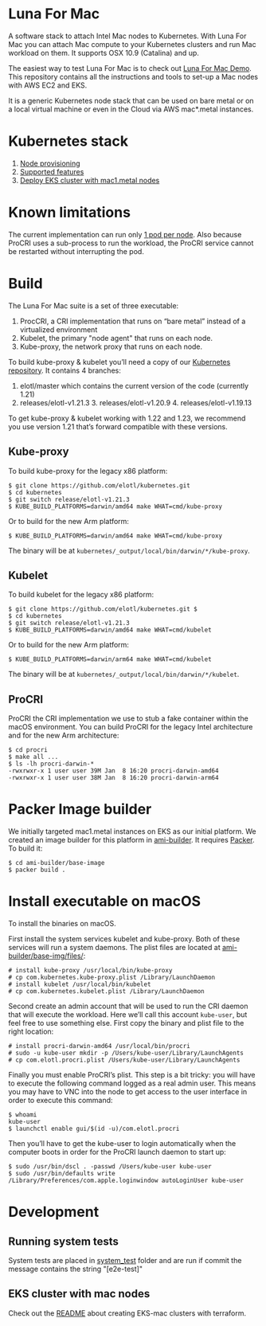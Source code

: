 # Luna For Mac

A software stack to attach Intel Mac nodes to Kubernetes. With Luna For Mac
you can attach Mac compute to your Kubernetes clusters and run Mac workload
on them. It supports OSX 10.9 (Catalina) and up.

The easiest way to test Luna For Mac is to check out [Luna For Mac
Demo](https://github.com/elotl/luna-for-mac-demo). This repository contains
all the instructions and tools to set-up a Mac nodes with AWS EC2 and EKS.

It is a generic Kubernetes node stack that can be used on bare metal or on a
local virtual machine or even in the Cloud via AWS mac*.metal instances.

# Kubernetes stack

1. [Node provisioning](docs/node_provisioning.md)
2. [Supported features](docs/supported_features.md)
3. [Deploy EKS cluster with mac1.metal nodes](deploy/eks-cluster-flare/)

# Known limitations

The current implementation can run only [1 pod per
node](deploy/eks-cluster-flare/install.sh#L158). Also because ProCRI uses
a sub-process to run the workload, the ProCRI service cannot be restarted
without interrupting the pod.

# Build

The Luna For Mac suite is a set of three executable:

1. ProcCRI, a CRI implementation that runs on “bare metal” instead of a virtualized environment
2. Kubelet, the primary "node agent" that runs on each node.
3. Kube-proxy, the network proxy that runs on each node.

To build kube-proxy & kubelet you’ll need a copy of our [Kubernetes
repository](https://github.com/elotl/kubernetes). It contains 4 branches:

1. elotl/master which contains the current version of the code (currently 1.21)
2. releases/elotl-v1.21.3 3. releases/elotl-v1.20.9 4. releases/elotl-v1.19.13

To get kube-proxy & kubelet working with 1.22 and 1.23, we recommend you
use version 1.21 that’s forward compatible with these versions.

## Kube-proxy

To build kube-proxy for the legacy x86 platform:

    $ git clone https://github.com/elotl/kubernetes.git
    $ cd kubernetes
    $ git switch release/elotl-v1.21.3
    $ KUBE_BUILD_PLATFORMS=darwin/amd64 make WHAT=cmd/kube-proxy

Or to build for the new Arm platform:

    $ KUBE_BUILD_PLATFORMS=darwin/amd64 make WHAT=cmd/kube-proxy

The binary will be at `kubernetes/_output/local/bin/darwin/*/kube-proxy`.

## Kubelet

To build kubelet for the legacy x86 platform:

    $ git clone https://github.com/elotl/kubernetes.git $
    $ cd kubernetes
    $ git switch release/elotl-v1.21.3
    $ KUBE_BUILD_PLATFORMS=darwin/amd64 make WHAT=cmd/kubelet

Or to build for the new Arm platform:

    $ KUBE_BUILD_PLATFORMS=darwin/arm64 make WHAT=cmd/kubelet

The binary will be at `kubernetes/_output/local/bin/darwin/*/kubelet`.

## ProCRI

ProCRI the CRI implementation we use to stub a fake container within the
macOS environment. You can build ProCRI for the legacy Intel architecture
and for the new Arm architecture:

    $ cd procri
    $ make all ...
    $ ls -lh procri-darwin-*
    -rwxrwxr-x 1 user user 39M Jan  8 16:20 procri-darwin-amd64
    -rwxrwxr-x 1 user user 38M Jan  8 16:20 procri-darwin-arm64

# Packer Image builder

We initially targeted mac1.metal instances on EKS as our initial platform. We
created an image builder for this platform in [ami-builder](ami-builder/). It
requires [Packer](https://www.packer.io/). To build it:

    $ cd ami-builder/base-image
    $ packer build .

# Install executable on macOS

To install the binaries on macOS.

First install the system services kubelet and kube-proxy. Both of these
services will run a system daemons. The plist files are located at
[ami-builder/base-img/files/](ami-builder/base-img/files/):

    # install kube-proxy /usr/local/bin/kube-proxy
    # cp com.kubernetes.kube-proxy.plist /Library/LaunchDaemon
    # install kubelet /usr/local/bin/kubelet
    # cp com.kubernetes.kubelet.plist /Library/LaunchDaemon

Second create an admin account that will be used to run the CRI daemon
that will execute the workload. Here we’ll call this account `kube-user`,
but feel free to use something else. First copy the binary and plist file
to the right location:

    # install procri-darwin-amd64 /usr/local/bin/procri
    # sudo -u kube-user mkdir -p /Users/kube-user/Library/LaunchAgents
    # cp com.elotl.procri.plist /Users/kube-user/Library/LaunchAgents

Finally you must enable ProCRI’s plist. This step is a bit tricky: you
will have to execute the following command logged as a real admin user. This
means you may have to VNC into the node to get access to the user interface
in order to execute this command:

    $ whoami
    kube-user
    $ launchctl enable gui/$(id -u)/com.elotl.procri

Then you’ll have to get the kube-user to login automatically when the
computer boots in order for the ProCRI launch daemon to start up:

    $ sudo /usr/bin/dscl . -passwd /Users/kube-user kube-user
    $ sudo /usr/bin/defaults write /Library/Preferences/com.apple.loginwindow autoLoginUser kube-user

# Development

## Running system tests

System tests are placed in [system_test](system_test/README.md) folder and
are run if commit the message contains the string "[e2e-test]"

## EKS cluster with mac nodes

Check out the [README](deploy/README.md) about creating EKS-mac clusters
with terraform.
